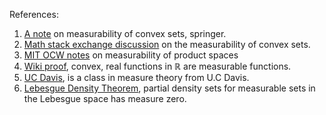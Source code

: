 References: 
1. [A note](https://link.springer.com/content/pdf/10.1007/BF01202504.pdf) on measurability of convex sets, springer. 
2.  [Math stack exchange discussion](https://math.stackexchange.com/questions/207609/the-measurability-of-convex-sets) on the measurability of convex sets. 
3. [MIT OCW notes](https://ocw.mit.edu/courses/6-436j-fundamentals-of-probability-fall-2018/6fe5ce4d56945ce7241679998922fb3a_MIT6_436JF18_lec09.pdf) on measurability of product spaces 
4. [Wiki proof](https://proofwiki.org/wiki/Convex_Real_Function_is_Measurable), convex, real functions in $\mathbb R$ are measurable functions. 
5. [UC Davis](https://www.math.ucdavis.edu/~hunter/m206/ch1_measure.pdf), is a class in measure theory from U.C Davis. 
6. [Lebesgue Density Theorem](https://en.wikipedia.org/wiki/Lebesgue%27s_density_theorem), partial density sets for measurable sets in the Lebesgue space has measure zero. 